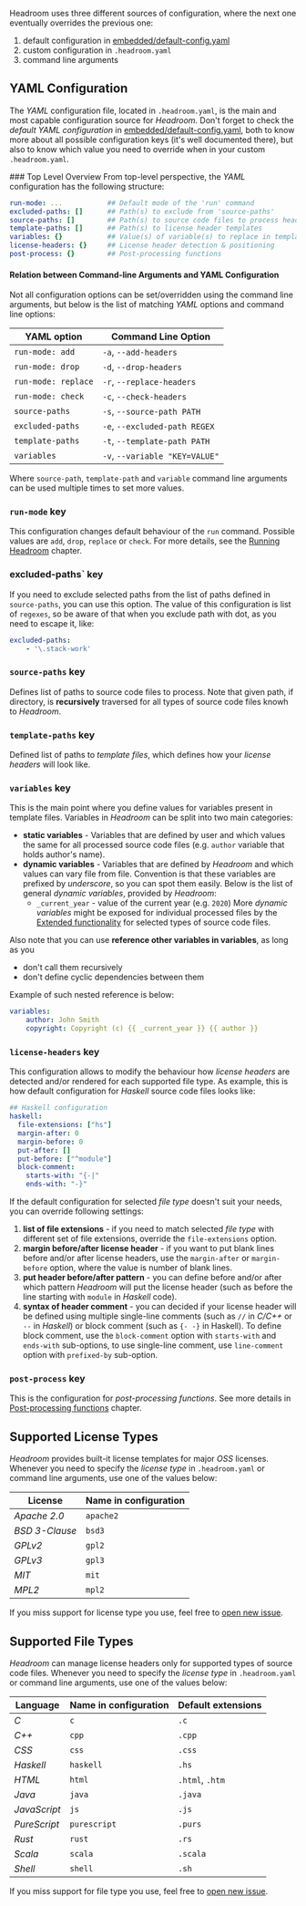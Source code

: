 Headroom uses three different sources of configuration, where the next one eventually overrides the previous one:

1. default configuration in [embedded/default-config.yaml][file:embedded/default-config.yaml]
1. custom configuration in `.headroom.yaml`
1. command line arguments

## YAML Configuration
The _YAML_ configuration file, located in `.headroom.yaml`, is the main and most capable configuration source for _Headroom_. Don't forget to check the _default YAML configuration_ in [embedded/default-config.yaml][file:embedded/default-config.yaml], both to know more about all possible configuration keys (it's well documented there), but also to know which value you need to override when in your custom `.headroom.yaml`.

### Top Level Overview
From top-level perspective, the _YAML_ configuration has the following structure:

```yaml
run-mode: ...           ## Default mode of the 'run' command
excluded-paths: []      ## Path(s) to exclude from 'source-paths'
source-paths: []        ## Path(s) to source code files to process headers in
template-paths: []      ## Path(s) to license header templates
variables: {}           ## Value(s) of variable(s) to replace in template(s)
license-headers: {}     ## License header detection & positioning
post-process: {}        ## Post-processing functions
```

#### Relation between Command-line Arguments and YAML Configuration
Not all configuration options can be set/overridden using the command line arguments, but below is the list of matching _YAML_ options and command line options:

| YAML option         | Command Line Option            |		
|---------------------|--------------------------------|		
| `run-mode: add`     | `-a`, `--add-headers`          |		
| `run-mode: drop`    | `-d`, `--drop-headers`         |		
| `run-mode: replace` | `-r`, `--replace-headers`      |	
| `run-mode: check`   | `-c`, `--check-headers`        |		
| `source-paths`      | `-s`, `--source-path PATH`     |	
| `excluded-paths`    | `-e`, `--excluded-path REGEX`  |	
| `template-paths`    | `-t`, `--template-path PATH`   |
| `variables`         | `-v`, `--variable "KEY=VALUE"` |

Where `source-path`, `template-path` and `variable` command line arguments can be used multiple times to set more values.

### `run-mode` key
This configuration changes default behaviour of the `run` command. Possible values are `add`, `drop`, `replace` or `check`. For more details, see the [Running Headroom][doc:running-headroom#run-command] chapter.

### excluded-paths` key
If you need to exclude selected paths from the list of paths defined in `source-paths`, you can use this option. The value of this configuration is list of `regexes`, so be aware of that when you exclude path with dot, as you need to escape it, like:

```yaml
excluded-paths:
    - '\.stack-work'
```

### `source-paths` key
Defines list of paths to source code files to process. Note that given path, if directory, is __recursively__ traversed for all types of source code files knowh to _Headroom_.

### `template-paths` key
Defined list of paths to _template files_, which defines how your _license headers_ will look like.

### `variables` key
This is the main point where you define values for variables present in template files. Variables in _Headroom_ can be split into two main categories:

- __static variables__ - Variables that are defined by user and which values the same for all processed source code files (e.g. `author` variable that holds author's name).
- __dynamic variables__ - Variables that are defined by _Headroom_ and which values can vary file from file. Convention is that these variables are prefixed by _underscore_, so you can spot them easily. Below is the list of general _dynamic variables_, provided by _Headroom_:
    - `_current_year` - value of the current year (e.g. `2020`)
More _dynamic variables_ might be exposed for individual processed files by the [Extended functionality][doc:extended-functionality] for selected types of source code files.

Also note that you can use __reference other variables in variables__, as long as you
- don't call them recursively
- don't define cyclic dependencies between them

Example of such nested reference is below:

```yaml
variables:
    author: John Smith
    copyright: Copyright (c) {{ _current_year }} {{ author }}
```

### `license-headers` key
This configuration allows to modify the behaviour how _license headers_ are detected and/or rendered for each supported file type. As example, this is how default configuration for _Haskell_ source code files looks like:

```yaml
## Haskell configuration
haskell:
  file-extensions: ["hs"]
  margin-after: 0
  margin-before: 0
  put-after: []
  put-before: ["^module"]
  block-comment:
    starts-with: "{-|"
    ends-with: "-}"
```

If the default configuration for selected _file type_ doesn't suit your needs, you can override following settings:

1. __list of file extensions__ - if you need to match selected _file type_ with different set of file extensions, override the `file-extensions` option.
1. __margin before/after license header__ - if you want to put blank lines before and/or after license headers, use the `margin-after` or `margin-before` option, where the value is number of blank lines.
1. __put header before/after pattern__ - you can define before and/or after which pattern _Headroom_ will put the license header (such as before the line starting with `module` in _Haskell_ code).
1. __syntax of header comment__ - you can decided if your license header will be defined using multiple single-line comments (such as `//` in _C/C++_ or `--` in _Haskell_) or block comment (such as `{- -}` in Haskell). To define block comment, use the `block-comment` option with `starts-with` and `ends-with` sub-options, to use single-line comment, use `line-comment` option with `prefixed-by` sub-option.

### `post-process` key
This is the configuration for _post-processing functions_. See more details in [Post-processing functions][doc:post-processing] chapter.

## Supported License Types
_Headroom_ provides built-it license templates for major _OSS_ licenses. Whenever you need to specify the _license type_ in `.headroom.yaml` or command line arguments, use one of the values below:

| License        | Name in configuration |
|----------------|-----------------------|
| _Apache 2.0_   | `apache2`             |
| _BSD 3-Clause_ | `bsd3`                |
| _GPLv2_        | `gpl2`                |
| _GPLv3_        | `gpl3`                |
| _MIT_          | `mit`                 |
| _MPL2_         | `mpl2`                |

If you miss support for license type you use, feel free to [open new issue][meta:new-issue].

## Supported File Types
_Headroom_ can manage license headers only for supported types of source code files. Whenever you need to specify the _license type_ in `.headroom.yaml` or command line arguments, use one of the values below:

| Language     | Name in configuration | Default extensions |
|--------------|-----------------------|--------------------|
| _C_          | `c`                   | `.c`               |
| _C++_        | `cpp`                 | `.cpp`             |
| _CSS_        | `css`                 | `.css`             |
| _Haskell_    | `haskell`             | `.hs`              |
| _HTML_       | `html`                | `.html`, `.htm`    |
| _Java_       | `java`                | `.java`            |
| _JavaScript_ | `js`                  | `.js`              |
| _PureScript_ | `purescript`          | `.purs`            |
| _Rust_       | `rust`                | `.rs`              |
| _Scala_      | `scala`               | `.scala`           |
| _Shell_      | `shell`               | `.sh`              |

If you miss support for file type you use, feel free to [open new issue][meta:new-issue].


[doc:extended-functionality]: doc:extended-functionality.md
[doc:running-headroom#run-command]: doc:running-headroom.md#run-command
[doc:post-processing]: doc:post-processing.md
[file:embedded/default-config.yaml]: https://github.com/vaclavsvejcar/headroom/blob/master/embedded/default-config.yaml
[meta:new-issue]: https://github.com/vaclavsvejcar/headroom/issues/new